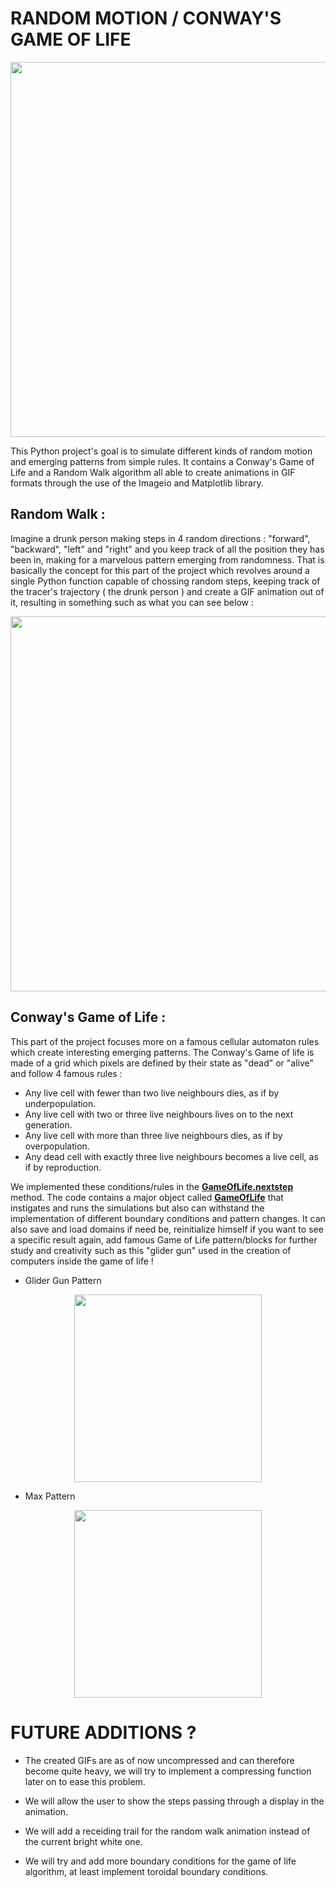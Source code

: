 # **RANDOM MOTION / CONWAY'S GAME OF LIFE** 

<p align="center">
  <img src="https://github.com/EnguerranVidal/Random-Motion/blob/main/docs/showcase_gifs/gameoflife.gif" width="600" height="600">
</p>


This Python project's goal is to simulate different kinds of random motion and emerging patterns from simple rules.
It contains a Conway's Game of Life and a Random Walk algorithm all able to create animations in GIF formats through the use of the Imageio and Matplotlib library.


## Random Walk :

Imagine a drunk person making steps in 4 random directions : "forward", "backward", "left" and "right" and you keep track of all the position they has been in, making for a marvelous pattern emerging from randomness. That is basically the concept for this part of the project which revolves around a single Python function capable of chossing random steps, keeping track of the tracer's trajectory ( the drunk person ) and create a GIF animation out of it, resulting in something such as what you can see below :

<p align="center">
  <img src="https://github.com/EnguerranVidal/Random-Motion/blob/main/docs/showcase_gifs/randomwalk.gif" width="600" height="600">
</p>


## Conway's Game of Life :

This part of the project focuses more on a famous cellular automaton rules which create interesting emerging patterns. The Conway's Game of life is made of a grid which pixels are defined by their state as "dead" or "alive" and follow 4 famous rules :

- Any live cell with fewer than two live neighbours dies, as if by underpopulation.
- Any live cell with two or three live neighbours lives on to the next generation.
- Any live cell with more than three live neighbours dies, as if by overpopulation.
- Any dead cell with exactly three live neighbours becomes a live cell, as if by reproduction.

We implemented these conditions/rules in the **[GameOfLife.nextstep](https://github.com/EnguerranVidal/Random-Motion/blob/main/conway/game_of_life.py)** method.
The code contains a major object called **[GameOfLife](https://github.com/EnguerranVidal/Random-Motion/blob/main/conway/game_of_life.py)** that instigates and runs the simulations but also can withstand the implementation of different boundary conditions and pattern changes. It can also save and load domains if need be, reinitialize himself if you want to see a specific result again, add famous Game of Life pattern/blocks for further study and creativity such as this "glider gun" used in the creation of computers inside the game of life !

- Glider Gun Pattern

<p align="center">
  <img src="https://github.com/EnguerranVidal/Random-Motion/blob/main/docs/showcase_gifs/glider_gun.gif" width="300" height="300">
</p>

- Max Pattern

<p align="center">
  <img src="https://github.com/EnguerranVidal/Random-Motion/blob/main/docs/showcase_gifs/max.gif" width="300" height="300">
</p>


# FUTURE ADDITIONS ?

- The created GIFs are as of now uncompressed and can therefore become quite heavy, we will try to implement a compressing function later on to ease this problem.

- We will allow the user to show the steps passing through a display in the animation.

- We will add a receiding trail for the random walk animation instead of the current bright white one.

- We will try and add more boundary conditions for the game of life algorithm, at least implement toroidal boundary conditions.

